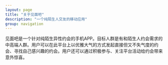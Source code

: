 ```yaml
---
layout: page
title: "关于见面吧"
description: "一个纯陌生人交友的移动应用"
group: navigation
---
```

见面吧是一个针对纯陌生异性约会的手机APP。目标人群是有和陌生人约会需求的中高端人群。用户可以在此平台上以优雅大气的方式发起直接但又不失气度的约会、寻找自己感兴趣的约会。用户还可以通过积极参与、关注平台活动给约会带来意外惊喜。
